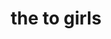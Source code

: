 ---
pid: mx234
title: the to girls
location_transcription: Pennsylvania
coordinates: "[-75.225199173425, 39.952286606903]"
zipcode: '19143'
gen_neighborhood: West Philadelphia
neighborhood: University City
outside_phl: 
age: '8'
age_range: 6-13
instagram: 
image_file_name: mx_234.jpg
proposal_transcription: It was a little girl name was Skye she was a Beautiful kid
  and lok-go-bit was a girl name Honesty she was the girl how was the end
topic: Unknown,Youth
topic_summary: 0, 0
type: Other No Form
keywords_other: 
credit: Skye Farley
image_labels: 
twitter: 
facebook: 
permalink: "/monuments/mx234/"
layout: item-page
---